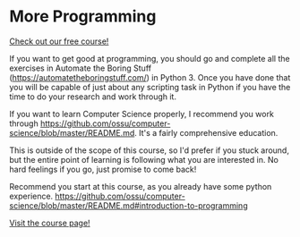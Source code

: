 # More Programming

[Check out our free course!](https://academy.hoppersroppers.org/mod/page/view.php?id=1258)

If you want to get good at programming, you should go and complete all the exercises in Automate the Boring Stuff (<https://automatetheboringstuff.com/>) in Python 3. Once you have done that you will be capable of just about any scripting task in Python if you have the time to do your research and work through it.

If you want to learn Computer Science properly, I recommend you work through <https://github.com/ossu/computer-science/blob/master/README.md>. It's a fairly comprehensive education. 

This is outside of the scope of this course, so I'd prefer if you stuck around, but the entire point of learning is following what you are interested in. No hard feelings if you go, just promise to come back! 

Recommend you start at this course, as you already have some python experience. <https://github.com/ossu/computer-science/blob/master/README.md#introduction-to-programming>

[Visit the course page!](https://academy.hoppersroppers.org/mod/assign/view.php?id=1258)
 